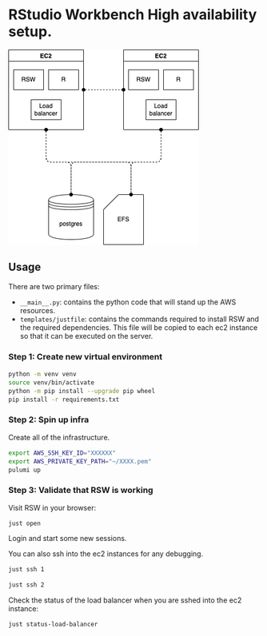 # RStudio Workbench High availability setup.

![](infra.drawio.png)

## Usage

There are two primary files:

- `__main__.py`: contains the python code that will stand up the AWS resources.
- `templates/justfile`: contains the commands required to install RSW and the required dependencies. This file will be copied to each ec2 instance so that it can be executed on the server.

### Step 1: Create new virtual environment

```bash
python -m venv venv
source venv/bin/activate
python -m pip install --upgrade pip wheel
pip install -r requirements.txt
```

### Step 2: Spin up infra

Create all of the infrastructure.

```bash
export AWS_SSH_KEY_ID="XXXXXX"
export AWS_PRIVATE_KEY_PATH="~/XXXX.pem"
pulumi up
```

### Step 3: Validate that RSW is working

Visit RSW in your browser:

```
just open
```

Login and start some new sessions.

You can also ssh into the ec2 instances for any debugging.

```bash
just ssh 1
```

```bash
just ssh 2
```

Check the status of the load balancer when you are sshed into the ec2 instance:

```bash
just status-load-balancer
```